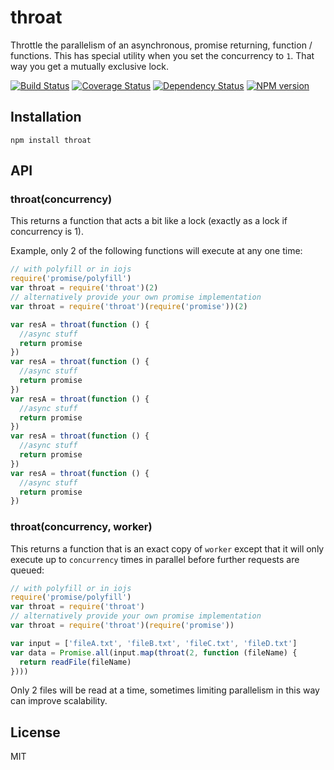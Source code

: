 # throat

Throttle the parallelism of an asynchronous, promise returning, function / functions.  This has special utility when you set the concurrency to `1`.  That way you get a mutually exclusive lock.

[![Build Status](https://img.shields.io/travis/ForbesLindesay/throat/master.svg)](https://travis-ci.org/ForbesLindesay/throat)
[![Coverage Status](https://img.shields.io/coveralls/ForbesLindesay/throat/master.svg?style=flat)](https://coveralls.io/r/ForbesLindesay/throat?branch=master)
[![Dependency Status](https://img.shields.io/gemnasium/ForbesLindesay/throat.svg)](https://gemnasium.com/ForbesLindesay/throat)
[![NPM version](https://img.shields.io/npm/v/throat.svg)](http://badge.fury.io/js/throat)

## Installation

    npm install throat

## API

### throat(concurrency)

This returns a function that acts a bit like a lock (exactly as a lock if concurrency is 1).

Example, only 2 of the following functions will execute at any one time:

```js
// with polyfill or in iojs
require('promise/polyfill')
var throat = require('throat')(2)
// alternatively provide your own promise implementation
var throat = require('throat')(require('promise'))(2)

var resA = throat(function () {
  //async stuff
  return promise
})
var resA = throat(function () {
  //async stuff
  return promise
})
var resA = throat(function () {
  //async stuff
  return promise
})
var resA = throat(function () {
  //async stuff
  return promise
})
var resA = throat(function () {
  //async stuff
  return promise
})
```

### throat(concurrency, worker)

This returns a function that is an exact copy of `worker` except that it will only execute up to `concurrency` times in parallel before further requests are queued:

```js
// with polyfill or in iojs
require('promise/polyfill')
var throat = require('throat')
// alternatively provide your own promise implementation
var throat = require('throat')(require('promise'))

var input = ['fileA.txt', 'fileB.txt', 'fileC.txt', 'fileD.txt']
var data = Promise.all(input.map(throat(2, function (fileName) {
  return readFile(fileName)
})))
```

Only 2 files will be read at a time, sometimes limiting parallelism in this way can improve scalability.

## License

  MIT
